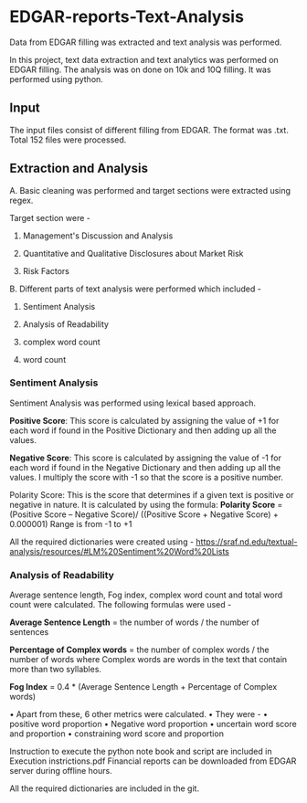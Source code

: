 # EDGAR-reports-Text-Analysis
Data from EDGAR filling was extracted and text analysis was performed.

In this project, text data extraction and text analytics was performed on EDGAR filling. The analysis was on done on 10k and 10Q filling. It was performed using python.

## Input

The input files consist of different filling from EDGAR. The format was .txt. Total 152 files were processed. 

## Extraction and Analysis

A. Basic cleaning was performed and target sections were extracted using regex.

Target section were - 
1. Management's Discussion and Analysis

2. Quantitative and Qualitative Disclosures about Market Risk	

3. Risk Factors

B. Different parts of text analysis were performed which included - 

1. Sentiment Analysis
  
2. Analysis of Readability
  
3. complex word count
  
4. word count

### Sentiment Analysis

Sentiment Analysis was performed using lexical based approach.

**Positive Score**: This score is calculated by assigning the value of +1 for each word if found in the Positive Dictionary and then adding up all the values.

**Negative Score**: This score is calculated by assigning the value of -1 for each word if found in the Negative Dictionary and then adding up all the values. I multiply the score with -1 so that the score is a positive number.

Polarity Score: This is the score that determines if a given text is positive or negative in nature. It is calculated by using the formula: 
**Polarity Score** = (Positive Score – Negative Score)/ ((Positive Score + Negative Score) + 0.000001)
Range is from -1 to +1

All the required dictionaries were created using -  https://sraf.nd.edu/textual-analysis/resources/#LM%20Sentiment%20Word%20Lists

### Analysis of Readability

Average sentence length, Fog index, complex word count and total word count were calculated.
The following formulas were used -

**Average Sentence Length** = the number of words / the number of sentences

**Percentage of Complex words** = the number of complex words / the number of words 
where Complex words are words in the text that contain more than two syllables.

**Fog Index** = 0.4 * (Average Sentence Length + Percentage of Complex words)

•	Apart from these, 6 other metrics were calculated. 
•	They were - 
•	positive word proportion
•	Negative word proportion
•	uncertain word score and proportion
•	constraining word score and proportion

Instruction to execute the python note book and script are included in Execution instrictions.pdf
Financial reports can be downloaded from EDGAR server during offline hours.

All the required dictionaries are included in the git. 

